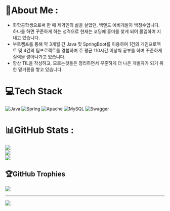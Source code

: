 # 💫About Me :
- 화학공학생으로써 한 때 제약인의 삶을 살았던, 백엔드 예비개발자 백정수입니다.  하나를 하면 꾸준하게 하는 성격으로 현재는 코딩에 흥미를 찾게 되어 몰입하여 지내고 있습니다.
- 부트캠프를 통해 약 3개월 간 Java 및 SpringBoot를 이용하여 1건의 개인프로젝트 및 4건의 팀프로젝트를 경험하며 주 평균 110시간 이상씩 공부를 하며 꾸준하게 실력을 쌓아나가고 있습니다.
- 항상 TIL을 작성하고, 모르는것들은 정리하면서 꾸준하게 더 나은 개발자가 되기 위한 밑거름을 쌓고 있습니다.

# 💻Tech Stack
![Java](https://img.shields.io/badge/java-%23ED8B00.svg?style=for-the-badge&logo=java&logoColor=white) ![Spring](https://img.shields.io/badge/spring-%236DB33F.svg?style=for-the-badge&logo=spring&logoColor=white) ![Apache](https://img.shields.io/badge/apache-%23D42029.svg?style=for-the-badge&logo=apache&logoColor=white) ![MySQL](https://img.shields.io/badge/mysql-%2300f.svg?style=for-the-badge&logo=mysql&logoColor=white) ![Swagger](https://img.shields.io/badge/-Swagger-%23Clojure?style=for-the-badge&logo=swagger&logoColor=white)
# 📊GitHub Stats :
![](https://github-readme-stats.vercel.app/api?username=HundredCleanWater&theme=bear&hide_border=false&include_all_commits=false&count_private=false)<br/>
![](https://github-readme-streak-stats.herokuapp.com/?user=HundredCleanWater&theme=bear&hide_border=false)<br/>
![](https://github-readme-stats.vercel.app/api/top-langs/?username=HundredCleanWater&theme=bear&hide_border=false&include_all_commits=false&count_private=false&layout=compact)

## 🏆GitHub Trophies
![](https://github-profile-trophy.vercel.app/?username=HundredCleanWater&theme=chalk&no-frame=false&no-bg=false&margin-w=4)

---
[![](https://visitcount.itsvg.in/api?id=HundredCleanWater&icon=0&color=3)](https://visitcount.itsvg.in)
